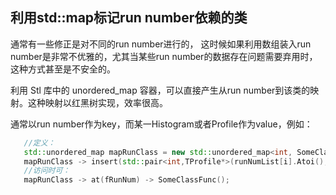 ## 利用std::map标记run number依赖的类

通常有一些修正是对不同的run number进行的，
这时候如果利用数组装入run number是非常不优雅的，尤其当某些run number的数据存在问题需要弃用时，这种方式甚至是不安全的。

利用 Stl 库中的 unordered_map 容器，可以直接产生从run number到该类的映射。这种映射以红黑树实现，效率很高。

通常以run number作为key，而某一Histogram或者Profile作为value，例如：

```C++
   //定义：
   std::unordered_map mapRunClass = new std::unordered_map<int, SomeClass*>;
   mapRunClass -> insert(std::pair<int,TProfile*>(runNumList[i].Atoi(),someclass[i]));
   //访问时可：
   mapRunClass -> at(fRunNum) -> SomeClassFunc();
```
